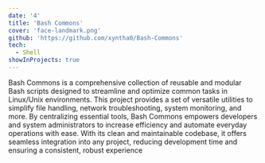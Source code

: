 ```yaml
---
date: '4'
title: 'Bash Commons'
cover: 'face-landmark.png'
github: 'https://github.com/xyntha0/Bash-Commons'
tech:
  - Shell
showInProjects: true
---
```


Bash Commons is a comprehensive collection of reusable and modular Bash scripts designed to streamline and optimize common tasks in Linux/Unix environments. This project provides a set of versatile utilities to simplify file handling, network troubleshooting, system monitoring, and more. By centralizing essential tools, Bash Commons empowers developers and system administrators to increase efficiency and automate everyday operations with ease. With its clean and maintainable codebase, it offers seamless integration into any project, reducing development time and ensuring a consistent, robust experience
